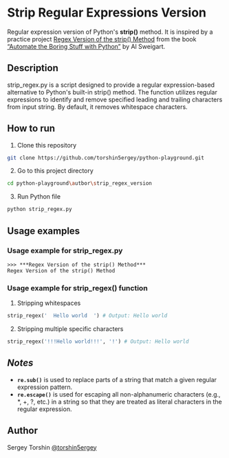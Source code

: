 # Strip Regular Expressions Version

Regular expression version of Python's **strip()** method.
It is inspired by a practice project [Regex Version of the strip() Method](https://automatetheboringstuff.com/2e/chapter7/#calibre_link-276) from the book [“Automate the Boring Stuff with Python”](https://automatetheboringstuff.com/) by Al Sweigart.

## Description

strip_regex.py is a script designed to provide a regular expression-based alternative to Python's built-in strip() method. The function utilizes regular expressions to identify and remove specified leading and trailing characters from input string. By default, it removes whitespace characters. 

## How to run

1. Clone this repository
```bash
git clone https://github.com/torshin5ergey/python-playground.git
```
2. Go to this project directory
```bash
cd python-playground\autbor\strip_regex_version
```
3. Run Python file
```bash
python strip_regex.py
```

## Usage examples

### Usage example for strip_regex.py

```
>>> ***Regex Version of the strip() Method***
Regex Version of the strip() Method
```

### Usage example for strip_regex() function

1. Stripping whitespaces
```python
strip_regex('  Hello world  ') # Output: Hello world
```
2. Stripping multiple specific characters
```python
strip_regex('!!!Hello world!!!', '!') # Output: Hello world
```

## *Notes*

- **`re.sub()`** is used to replace parts of a string that match a given regular expression pattern.
- **`re.escape()`** is used for escaping all non-alphanumeric characters (e.g., *, +, ?, etc.) in a string so that they are treated as literal characters in the regular expression.

## Author

Sergey Torshin [@torshin5ergey](https://github.com/torshin5ergey)